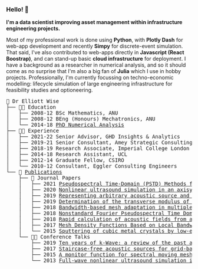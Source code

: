 ### Hello! 👋

**I'm a data scientist improving asset management within infrastructure engineering projects.**

Most of my professional work is done using **Python**, with **Plotly Dash** for web-app development and recently **Simpy** for discrete-event simulation.
That said, I've also contributed to web-apps directly in **Javascript (React Boostrap)**, and can stand-up basic **cloud infrastructure** for deployment.
I have a background as a researcher in numerical analysis, and so it should come as no surprise that I'm also a big fan of **Julia** which I use in hobby projects.
Professionally, I'm currently focussing on techno-economic modelling: lifecycle simulation of large engineering infrastructure for feasibility studies and optioneering.

<pre style="font-family:Menlo,'DejaVu Sans Mono',consolas,'Courier New',monospace">
🎉 Dr Elliott Wise
├── 🧑‍🎓 Education
│   ├── 2008-12 BSc Mathematics, ANU
│   ├── 2008-12 BEng (Honours) Mechatronics, ANU
│   └── 2014-18 <a href="https://discovery.ucl.ac.uk/id/eprint/10061936/">PhD Numerical Analysis</a>
├── 🧑‍💻 Experience
│   ├── 2021-22 Senior Advisor, GHD Insights & Analytics
│   ├── 2019-21 Senior Consultant, Amey Strategic Consulting
│   ├── 2018-19 Research Associate, Imperial College London
│   ├── 2014-18 Research Assistant, UCL
│   ├── 2012-14 Graduate Fellow, CSIRO
│   └── 2010-12 Consultant, Eggler Consulting Engineers
└── 📝 <a href="https://scholar.google.com/citations?user=5LE79rcAAAAJ">Publications</a>
    ├── 📕 Journal Papers
    │   ├── 2021 <a href="https://doi.org/10.1142/S2591728520500218">Pseudospectral Time-Domain (PSTD) Methods for the Wave Equation: Realizing Boundary Conditions with Discrete Sine and Cosine Transforms</a>
    │   ├── 2020 <a href="https://doi.org/10.1121/10.0002177">Nonlinear ultrasound simulation in an axisymmetric coordinate system using a k-space pseudospectral method</a>
    │   ├── 2019 <a href="https://doi.org/10.1121/1.5116132">Representing arbitrary acoustic source and sensor distributions in Fourier collocation methods</a>
    │   ├── 2019 <a href="https://doi.org/10.1007/s42452-019-0726-7">Determination of the transverse modulus of cylindrical samples by compression between two parallel flat plates</a>
    │   ├── 2018 <a href="https://doi.org/10.1016/j.jcp.2018.06.009">Bandwidth-based mesh adaptation in multiple dimensions</a>
    │   ├── 2018 <a href="https://arxiv.org/abs/1709.02962">Nonstandard Fourier Pseudospectral Time Domain (PSTD) Schemes for Partial Differential Equations</a>
    │   ├── 2018 <a href="https://doi.org/10.1121/1.5021245">Rapid calculation of acoustic fields from arbitrary continuous-wave sources</a>
    │   ├── 2017 <a href="https://doi.org/10.4208/cicp.OA-2016-0246">Mesh Density Functions Based on Local Bandwidth Applied to Moving Mesh Methods</a>
    │   └── 2015 <a href="https://doi.org/10.1016/j.commatsci.2015.05.008">Sputtering of cubic metal crystals by low-energy xenon-ions</a>
    └── 🧑‍🏫 Conference Talks
        ├── 2019 <a href="https://doi.org/10.1117/12.2507824">Ten years of k-Wave: a review of the past and a roadmap for the future</a>
        ├── 2017 <a href="https://doi.org/10.1109/ULTSYM.2017.8092730">Staircase-free acoustic sources for grid-based models of wave propagation</a>
        ├── 2015 <a href="https://doi.org/10.1063/1.4934446">A monitor function for spectral moving mesh methods applied to nonlinear acoustics</a>
        └── 2013 <a href="https://doi.org/10.1109/ULTSYM.2013.0349">Full-wave nonlinear ultrasound simulation in an axisymmetric coordinate system using the discrete sine and cosine transforms</a>
</pre>
